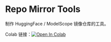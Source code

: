 # Repo Mirror Tools
制作 HuggingFace / ModelScope 镜像仓库的工具。

Colab 链接：<a href="https://colab.research.google.com/github/licyk/repo_mirror_tools/blob/main/repo_mirror_tools.ipynb" target="_parent"><img src="https://colab.research.google.com/assets/colab-badge.svg" alt="Open In Colab"/></a>
